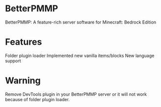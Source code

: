 # BetterPMMP
 BetterPMMP: A feature-rich server software for Minecraft: Bedrock Edition

# Features
Folder plugin loader
Implemented new vanilla items/blocks
New language support

# Warning
Remove DevTools plugin in your BetterPMMP server or it will not work because of folder plugin loader.
